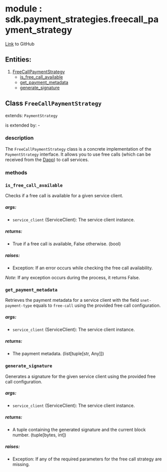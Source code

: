 
# module : sdk.payment_strategies.freecall_payment_strategy

[Link](https://github.com/singnet/snet-sdk-python/blob/master/snet/sdk/payment_strategies/freecall_payment_strategy.py) to GitHub

## Entities:
1. [FreeCallPaymentStrategy](#class-freecallpaymentstrategy)
   - [is_free_call_available](#is-free-call-available)
   - [get_payment_metadata](#get-payment-metadata)
   - [generate_signature](#generate-signature)

## Class `FreeCallPaymentStrategy`

extends: `PaymentStrategy`

is extended by: -

### description

The `FreeCallPaymentStrategy` class is a concrete implementation of the `PaymentStrategy` interface.
It allows you to use free calls (which can be received from the [Dapp](https://marketplace.singularitynet.io/)) to 
call services. 

### methods

### `is_free_call_available`

Checks if a free call is available for a given service client.

##### args:

- `service_client` (ServiceClient): The service client instance.

##### returns:

- True if a free call is available, False otherwise. (bool)

##### raises:

-  Exception: If an error occurs while checking the free call availability.

_Note_: If any exception occurs during the process, it returns False.

### `get_payment_metadata`

Retrieves the payment metadata for a service client with the field `snet-payment-type` equals to `free-call` 
using the provided free call configuration.

##### args:

- `service_client` (ServiceClient): The service client instance.

##### returns:

- The payment metadata. (list[tuple[str, Any]])

### `generate_signature`

Generates a signature for the given service client using the provided free call configuration.

##### args:

- `service_client` (ServiceClient): The service client instance.

##### returns:

- A tuple containing the generated signature and the current block number. (tuple[bytes, int])

##### raises:

- Exception: If any of the required parameters for the free call strategy are missing.
